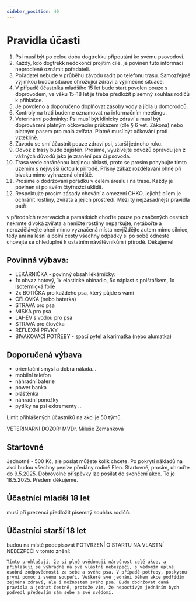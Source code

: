 ```yaml
---
sidebar_position: 40
---
```


# Pravidla účasti

1. Psi musí být po celou dobu dogtrekku připoutání ke svému psovodovi.
2. Každý, kdo dogtrekk nedokončí projitím cíle, je povinen tuto informaci neprodleně oznámit pořadateli.
3. Pořadatel nebude v průběhu závodu radit po telefonu trasu. Samozřejmě výjimkou budou situace ohrožující zdraví a výjimečné situace.
4. V případě účastníka mladšího 15 let bude start povolen pouze s doprovodem, ve věku 15-18 let je třeba předložit písemný souhlas rodičů k přihlášce.
5. Je povoleno a doporučeno doplňovat zásoby vody a jídla u domorodců.
6. Kontroly na trati budeme oznamovat na informačním meetingu.
7. Veterinární podmínky: Psi musí být klinicky zdraví a musí být doprovázeni platným očkovacím průkazem (dle § 6 vet. Zákona) nebo platným pasem pro malá zvířata. Platné musí být očkování proti vzteklině.
8. Závodu se smí účastnit pouze zdraví psi, starší jednoho roku.
9. Odvoz z trasy bude zajištěn. Prosíme, využívejte odvozů opravdu jen z vážných důvodů jako je zranění psa či psovoda.
10. Trasa vede chráněnou krajinou oblastí, proto se prosím pohybujte tímto územím s nejvyšší úctou k přírodě. Přísný zákaz rozdělávání ohně při bivaku mimo vyhrazená ohniště.
11. Prosíme o dodržování pořádku v celém areálu i na trase. Každý je povinen si po svém čtyřnožci uklidit.
12. Respektujte prosím zásady chování a omezení CHKO, jejichž cílem je ochránit rostliny, zvířata a jejich prostředí. Mezi ty nejzásadnější pravidla patří:

v přírodních rezervacích a památkách choďte pouze po značených cestách
nekrmte divoká zvířata a neničte rostliny
neparkujte, netábořte a nerozdělávejte oheň mimo vyznačená místa
nevjíždějte autem mimo silnice, tedy ani na lesní a polní cesty
všechny odpadky si po sobě odneste
chovejte se ohleduplně k ostatním návštěvníkům i přírodě.
Děkujeme!

## Povinná výbava:

- LÉKÁRNIČKA - povinný obsah lékárničky:
- 1x obvaz hotový, 1x elastické obinadlo, 5x náplast s polštářkem, 1x isotermická folie
- 2x BOTIČKA pro každého psa, který půjde s vámi
- ČELOVKA (nebo baterka)
- STRAVA pro psa
- MISKA pro psa
- LÁHEV s vodou pro psa
- STRAVA pro člověka
- REFLEXNÍ PRVKY
- BIVAKOVACÍ POTŘEBY - spací pytel a karimatka (nebo alumatka)

## Doporučená výbava
- orientační smysl a dobrá nálada...
- mobilní telefon
- náhradní baterie
- power banka
- pláštěnka
- náhradní ponožky
- pytlíky na psí exkrementy ...

Limit přihlášených účastníků na akci je 50 týmů.

VETERINÁRNÍ DOZOR: MVDr. Miluše Zemánková

## Startovné
Jednotné - 500 Kč, ale poslat můžete kolik chcete. Po pokrytí nákladů na akci budou všechny peníze předány rodině Elen. Startovné, prosím, uhraďte do 9.5.2025. Dobrovolné příspěvky lze posílat do skončení akce. To je 18.5.2025. Předem děkujeme.


## Účastníci mladší 18 let
musí při prezenci předložit písemný souhlas rodičů. 

## Účastníci starší 18 let

budou na místě podepisovat POTVRZENÍ O STARTU NA VLASTNÍ NEBEZPEČÍ v tomto znění:

```
Tímto prohlašuji, že si plně uvědomuji náročnost celé akce, a přihlašuji se výhradně na své vlastní nebezpečí, s vědomím úplné osobní zodpovědnosti za sebe a svého psa. V případě potřeby, poskytnu první pomoc i svému soupeři. Veškeré své jednáni během akce podřídím zejména zdraví, ale i možnostem svého psa. Budu dodržovat daná pravidla a jednat čestně, protože vím, že nepoctivým jednáním bych podvedl především sám sebe a své svědomí.
```
